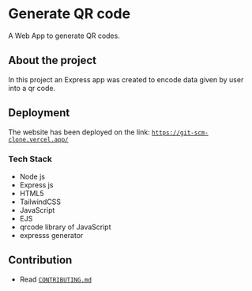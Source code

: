 # Generate QR code
 A Web App to generate QR codes.

## About the project

In this project an Express app was created to encode data given by user into a qr code.
## Deployment
The website has been deployed on the link: [`https://git-scm-clone.vercel.app/`](https://git-scm-clone.vercel.app/)
### Tech Stack
- Node js
- Express js
- HTML5
- TailwindCSS
- JavaScript
- EJS
- qrcode library of JavaScript
- expresss generator

## Contribution

- Read [`CONTRIBUTING.md`](./docs/CONTRIBUTING.md)
